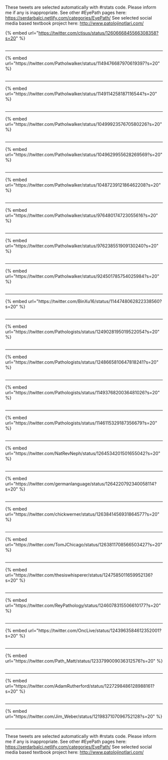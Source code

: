 

These tweets are selected automatically with #rstats code. Please inform me if any is inappropriate.
See other #EyePath pages here: https://serdarbalci.netlify.com/categories/EyePath/ 
See selected social media based textbook project here: http://www.patolojinotlari.com/

{% embed url="https://twitter.com/ctisus/status/1260666845566308358?s=20" %}<br>
<br>
<hr>
{% embed url="https://twitter.com/Patholwalker/status/1149476687970619397?s=20" %}<br>
<br>
<hr>
{% embed url="https://twitter.com/Patholwalker/status/1149114258187116544?s=20" %}<br>
<br>
<hr>
{% embed url="https://twitter.com/Patholwalker/status/1049992357670580226?s=20" %}<br>
<br>
<hr>
{% embed url="https://twitter.com/Patholwalker/status/1049629955628269569?s=20" %}<br>
<br>
<hr>
{% embed url="https://twitter.com/Patholwalker/status/1048723912186462208?s=20" %}<br>
<br>
<hr>
{% embed url="https://twitter.com/Patholwalker/status/976480174723055616?s=20" %}<br>
<br>
<hr>
{% embed url="https://twitter.com/Patholwalker/status/976238551909130240?s=20" %}<br>
<br>
<hr>
{% embed url="https://twitter.com/Patholwalker/status/924501785754025984?s=20" %}<br>
<br>
<hr>
{% embed url="https://twitter.com/BinXu16/status/1144748062822338560?s=20" %}<br>
<br>
<hr>
{% embed url="https://twitter.com/Pathologists/status/1249028195019522054?s=20" %}<br>
<br>
<hr>
{% embed url="https://twitter.com/Pathologists/status/1248665810647818241?s=20" %}<br>
<br>
<hr>
{% embed url="https://twitter.com/Pathologists/status/1149376820036481026?s=20" %}<br>
<br>
<hr>
{% embed url="https://twitter.com/Pathologists/status/1146115329187356679?s=20" %}<br>
<br>
<hr>
{% embed url="https://twitter.com/NatRevNeph/status/1264534201501655042?s=20" %}<br>
<br>
<hr>
{% embed url="https://twitter.com/germanlanguage/status/1264220792340058114?s=20" %}<br>
<br>
<hr>
{% embed url="https://twitter.com/chickwerner/status/1263841456931864577?s=20" %}<br>
<br>
<hr>
{% embed url="https://twitter.com/TomJChicago/status/1263811708566503427?s=20" %}<br>
<br>
<hr>
{% embed url="https://twitter.com/thesiswhisperer/status/1247585011659952136?s=20" %}<br>
<br>
<hr>
{% embed url="https://twitter.com/ReyPathology/status/1246078315506610177?s=20" %}<br>
<br>
<hr>
{% embed url="https://twitter.com/OncLive/status/1243963584612352001?s=20" %}<br>
<br>
<hr>
{% embed url="https://twitter.com/Path_Matt/status/1233799009036312576?s=20" %}<br>
<br>
<hr>
{% embed url="https://twitter.com/AdamRutherford/status/1227298486128988161?s=20" %}<br>
<br>
<hr>
{% embed url="https://twitter.com/Jim_Weber/status/1219837107096752128?s=20" %}<br>
<br>
<hr>


These tweets are selected automatically with #rstats code. Please inform me if any is inappropriate.
See other #EyePath pages here: https://serdarbalci.netlify.com/categories/EyePath/ 
See selected social media based textbook project here: http://www.patolojinotlari.com/
